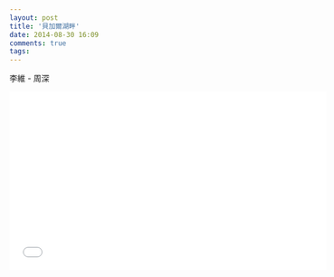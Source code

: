 ```yaml
---
layout: post
title: '貝加爾湖畔'
date: 2014-08-30 16:09
comments: true
tags: 
---
```

李維 - 周深

<iframe width="560" height="315" src="//www.youtube.com/embed/axJC4-zXeL0" frameborder="0" allowfullscreen></iframe>
<br />